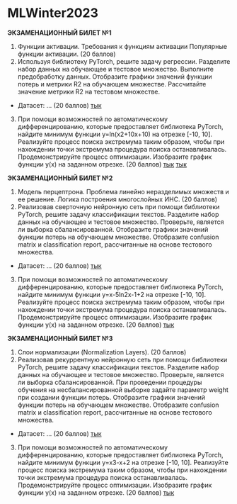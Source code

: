 ﻿# MLWinter2023

**ЭКЗАМЕНАЦИОННЫЙ БИЛЕТ №1**
1. Функции активации. Требования к функциям активации Популярные функции активации. (20 баллов) 
2. Используя библиотеку PyTorch, решите задачу регрессии. Разделите набор данных на обучающее и тестовое множество. Выполните предобработку данных. Отобразите графики значений функции потерь и метрики R2 на обучающем множестве. Рассчитайте значение метрики R2 на тестовом множестве.
- Датасет: … (20 баллов) [тык](https://github.com/almondloverr/mldl_exam/tree/main/старший%20курс%20пример%20билетов/01/main.ipynb)
3. При помощи возможностей по автоматическому дифференцированию, которые предоставляет библиотека PyTorch, найдите минимум функции y=ln⁡(x2+10x+10) на отрезке [-10, 10]. Реализуйте процесс поиска экстремума таким образом, чтобы при нахождении точки экстремума процедура поиска останавливалась. Продемонстрируйте процесс оптимизации. Изобразите график функции y(x) на заданном отрезке. (20 баллов) [тык](https://github.com/almondloverr/mldl_exam/tree/main/старший%20курс%20пример%20билетов/autograd/autograd.ipynb) [тык](https://github.com/almondloverr/mldl_exam/tree/main/старший%20курс%20пример%20билетов/01/main.ipynb)

**ЭКЗАМЕНАЦИОННЫЙ БИЛЕТ №2**

1. Модель перцептрона. Проблема линейно неразделимых множеств и ее решение. Логика построения многослойных ИНС. (20 баллов)
2. Реализовав сверточную нейронную сеть при помощи библиотеки PyTorch, решите задачу классификации текстов. Разделите набор данных на обучающее и тестовое множество. Проверьте, является ли выборка сбалансированной. Отобразите графики значений функции потерь на обучающем множестве. Отобразите confusion matrix и classification report, рассчитанные на основе тестового множества.
- Датасет: … (20 баллов) [тык](https://github.com/almondloverr/mldl_exam/tree/main/старший%20курс%20пример%20билетов/02/main.ipynb)
3. При помощи возможностей по автоматическому дифференцированию, которые предоставляет библиотека PyTorch, найдите минимум функции y=x-5ln2x-1+2 на отрезке [-10, 10]. Реализуйте процесс поиска экстремума таким образом, чтобы при нахождении точки экстремума процедура поиска останавливалась. Продемонстрируйте процесс оптимизации. Изобразите график функции y(x) на заданном отрезке. (20 баллов) [тык](https://github.com/github.com/almondloverr/mldl_exam/tree/main/старший%20курс%20пример%20билетов/autograd/autograd.ipynb)



**ЭКЗАМЕНАЦИОННЫЙ БИЛЕТ №3**

1. Слои нормализации (Normalization Layers). (20 баллов)
2. Реализовав рекуррентную нейронную сеть при помощи библиотеки PyTorch, решите задачу классификации текстов. Разделите набор данных на обучающее и тестовое множество. Проверьте, является ли выборка сбалансированной. При проведении процедуры обучения на несбалансированной выборке задайте параметр weight при создании функции потерь. Отобразите графики значений функции потерь на обучающем множестве. Отобразите confusion matrix и classification report, рассчитанные на основе тестового множества.
- Датасет: … (20 баллов) [тык](https://github.com/almondloverr/mldl_exam/tree/main/старший%20курс%20пример%20билетов/03/main.ipynb)
3. При помощи возможностей по автоматическому дифференцированию, которые предоставляет библиотека PyTorch, найдите минимум функции y=x3-x+2 на отрезке [-10, 10]. Реализуйте процесс поиска экстремума таким образом, чтобы при нахождении точки экстремума процедура поиска останавливалась.  Продемонстрируйте процесс оптимизации. Изобразите график функции y(x) на заданном отрезке. (20 баллов) [тык](https://github.com/almondloverr/mldl_exam/tree/main/старший%20курс%20пример%20билетовr/autograd/autograd.ipynb)
